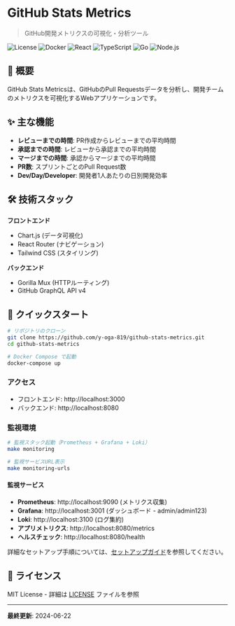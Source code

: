# GitHub Stats Metrics

> GitHub開発メトリクスの可視化・分析ツール

![License](https://img.shields.io/badge/license-MIT-blue.svg)
![Docker](https://img.shields.io/badge/Docker-supported-2496ED.svg?logo=docker)
![React](https://img.shields.io/badge/React-18-61DAFB.svg?logo=react)
![TypeScript](https://img.shields.io/badge/TypeScript-latest-3178C6.svg?logo=typescript)
![Go](https://img.shields.io/badge/Go-1.21-00ADD8.svg?logo=go)
![Node.js](https://img.shields.io/badge/Node.js-16+-339933.svg?logo=node.js)

## 🎯 概要

GitHub Stats Metricsは、GitHubのPull Requestsデータを分析し、開発チームのメトリクスを可視化するWebアプリケーションです。

## ✨ 主な機能

- **レビューまでの時間**: PR作成からレビューまでの平均時間
- **承認までの時間**: レビューから承認までの平均時間  
- **マージまでの時間**: 承認からマージまでの平均時間
- **PR数**: スプリントごとのPull Request数
- **Dev/Day/Developer**: 開発者1人あたりの日別開発効率

## 🛠️ 技術スタック

**フロントエンド**
- Chart.js (データ可視化)
- React Router (ナビゲーション)
- Tailwind CSS (スタイリング)

**バックエンド**
- Gorilla Mux (HTTPルーティング)
- GitHub GraphQL API v4

## 🚀 クイックスタート

```bash
# リポジトリのクローン
git clone https://github.com/y-oga-819/github-stats-metrics.git
cd github-stats-metrics

# Docker Compose で起動
docker-compose up
```

### アクセス

- フロントエンド: http://localhost:3000
- バックエンド: http://localhost:8080

### 監視環境

```bash
# 監視スタック起動（Prometheus + Grafana + Loki）
make monitoring

# 監視サービスURL表示
make monitoring-urls
```

#### 監視サービス

- **Prometheus**: http://localhost:9090 (メトリクス収集)
- **Grafana**: http://localhost:3001 (ダッシュボード - admin/admin123)
- **Loki**: http://localhost:3100 (ログ集約)
- **アプリメトリクス**: http://localhost:8080/metrics
- **ヘルスチェック**: http://localhost:8080/health

詳細なセットアップ手順については、[セットアップガイド](./docs/SETUP.md)を参照してください。


## 📄 ライセンス

MIT License - 詳細は [LICENSE](LICENSE) ファイルを参照

---

**最終更新**: 2024-06-22